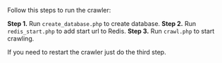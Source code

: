 Follow this steps to run the crawler:

**Step 1.** Run `create_database.php` to create database.
**Step 2.** Run `redis_start.php` to add start url to Redis.
**Step 3.** Run `crawl.php` to start crawling.

If you need to restart the crawler just do the third step.